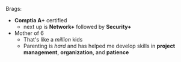 Brags:
- __Comptia A+__ certified
  - next up is __Network+__ followed by __Security+__
- Mother of 6
  - That's like a _million_ kids
  - Parenting is _hard_ and has helped me develop skills in __project management__, __organization__, and __patience__
 

